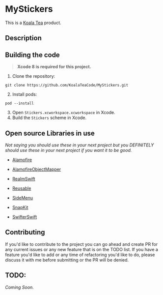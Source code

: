# MyStickers

This is a [Koala Tea](http://www.koalatea.io/) product.

## Description

## Building the code

> __Xcode 8 is required for this project.__

1. Clone the repository:

  ```shell
  git clone https://github.com/KoalaTeaCode/MyStickers.git
  ```

2. Install pods:

  ```shell
  pod --install
  ```

3. Open `Stickers.xcworkspace.xcworkspace` in Xcode.
4. Build the `Stickers` scheme in Xcode.

## Open source Libraries in use
*Not saying you should use these in your next project but you DEFINITELY should use these in your next project if you want it to be good.*

* [Alamofire](
https://github.com/Alamofire/Alamofire)

* [AlamofireObjectMapper](
https://github.com/tristanhimmelman/AlamofireObjectMapper)

* [RealmSwift](
https://github.com/realm/realm-cocoa)

* [Reusable](
https://github.com/AliSoftware/Reusable)

* [SideMenu](
https://github.com/jonkykong/SideMenu)

* [SnapKit](
https://github.com/SnapKit/SnapKit)

* [SwifterSwift](
https://github.com/SwifterSwift/SwifterSwift)

## Contributing
If you'd like to contribute to the project you can go ahead and create PR for any current issues or any new feature that is on the TODO list. If you have a feature you'd like to add or any time of refactoring you'd like to do, please discuss it with me before submitting or the PR will be denied.

## TODO:
*Coming Soon.*
